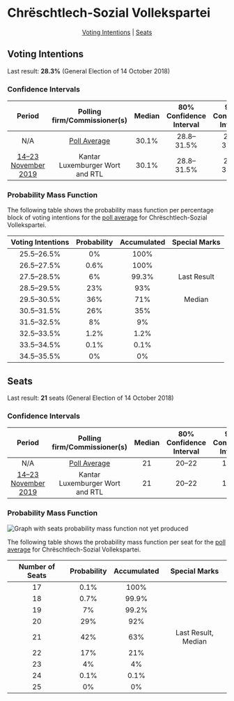 # Chrëschtlech-Sozial Vollekspartei

<p align="center"><a href="#voting-intentions">Voting Intentions</a> | <a href="#seats">Seats</a></p>

## Voting Intentions

Last result: **28.3%** (General Election of 14 October 2018)

### Confidence Intervals

| Period     | Polling firm/Commissioner(s) | Median | 80% Confidence Interval | 90% Confidence Interval | 95% Confidence Interval | 99% Confidence Interval |
|:----------:|:----------------:|:-----------:|:-----------------------:|:-----------------------:|:-----------------------:|:-----------------------:|
| N/A | [Poll Average](average.html) | 30.1% | 28.8–31.5% | 28.4–31.9% | 28.1–32.2% | 27.4–32.9% |
| [14–23 November 2019](2019-11-23-Kantar.html) | Kantar <br> Luxemburger Wort and RTL | 30.1% | 28.8–31.5% | 28.4–31.9% | 28.1–32.3% | 27.4–32.9% |

### Probability Mass Function

The following table shows the probability mass function per percentage block of voting intentions for the [poll average](average.html) for Chrëschtlech-Sozial Vollekspartei.

| Voting Intentions | Probability | Accumulated | Special Marks |
|:-----------------:|:-----------:|:-----------:|:-------------:|
| 25.5–26.5% | 0% | 100% |  |
| 26.5–27.5% | 0.6% | 100% |  |
| 27.5–28.5% | 6% | 99.3% | Last Result |
| 28.5–29.5% | 23% | 93% |  |
| 29.5–30.5% | 36% | 71% | Median |
| 30.5–31.5% | 26% | 35% |  |
| 31.5–32.5% | 8% | 9% |  |
| 32.5–33.5% | 1.2% | 1.2% |  |
| 33.5–34.5% | 0.1% | 0.1% |  |
| 34.5–35.5% | 0% | 0% |  |


## Seats

Last result: **21** seats (General Election of 14 October 2018)

### Confidence Intervals

| Period     | Polling firm/Commissioner(s) | Median | 80% Confidence Interval | 90% Confidence Interval | 95% Confidence Interval | 99% Confidence Interval |
|:----------:|:----------------:|:------:|:-----------------------:|:-----------------------:|:-----------------------:|:-----------------------:|
| N/A | [Poll Average](average.html) | 21 | 20–22 | 19–22 | 19–23 | 18–23 |
| [14–23 November 2019](2019-11-23-Kantar.html) | Kantar <br> Luxemburger Wort and RTL | 21 | 20–22 | 19–22 | 19–23 | 18–23 |

### Probability Mass Function

![Graph with seats probability mass function not yet produced](average-seats-pmf-chrëschtlech-sozialvollekspartei.png "Seats Probability Mass Function")

The following table shows the probability mass function per seat for the [poll average](average.html) for Chrëschtlech-Sozial Vollekspartei.

| Number of Seats | Probability | Accumulated | Special Marks |
|:---------------:|:-----------:|:-----------:|:-------------:|
| 17 | 0.1% | 100% |  |
| 18 | 0.7% | 99.9% |  |
| 19 | 7% | 99.2% |  |
| 20 | 29% | 92% |  |
| 21 | 42% | 63% | Last Result, Median |
| 22 | 17% | 21% |  |
| 23 | 4% | 4% |  |
| 24 | 0.1% | 0.1% |  |
| 25 | 0% | 0% |  |


